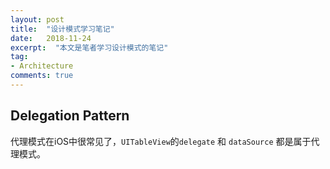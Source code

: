 ```yaml
---
layout: post
title:  "设计模式学习笔记"
date:   2018-11-24
excerpt:  "本文是笔者学习设计模式的笔记"
tag:
- Architecture
comments: true
---
```


## Delegation Pattern

代理模式在iOS中很常见了，`UITableView`的`delegate` 和 `dataSource` 都是属于代理模式。